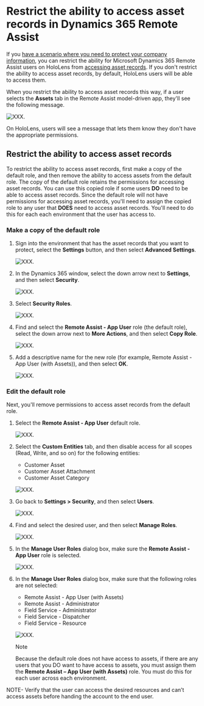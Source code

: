 
# Restrict the ability to access asset records in Dynamics 365 Remote Assist

If you [have a scenario where you need to protect your company information](restricted-mode-overview.md), you can restrict the ability for Microsoft Dynamics 365 Remote Assist users on HoloLens from [accessing asset records](asset-capture-overview.md). If you don't restrict the ability to access asset records, by default, HoloLens users will be able to access them. 

When you restrict the ability to access asset records this way, if a user selects the **Assets** tab in the Remote Assist model-driven app, they'll see the following message.

 ![XXX.](media/restricted-mode-assets-model-driven-app.jpg "XXX")

On HoloLens, users will see a message that lets them know they don't have the appropriate permissions. 

## Restrict the ability to access asset records

To restrict the ability to access asset records, first make a copy of the default role, and then remove the ability to access assets from the default role. The copy of the default role retains the permissions for accessing asset records. You can use this copied role if some users **DO** need to be able to access asset records. Since the default role will not have permissions for accessing asset records, you'll need to assign the copied role to any user that **DOES** need to access asset records. You'll need to do this for each each environment that the user has access to. 

### Make a copy of the default role

1. Sign into the environment that has the asset records that you want to protect, select the **Settings** button, and then select **Advanced Settings**.

    ![XXX.](media/restricted-mode-assets-advanced-settings.jpg "XXX")

2. In the Dynamics 365 window, select the down arrow next to **Settings**, and then select **Security**.

     ![XXX.](media/restricted-mode-assets-security.jpg "XXX")

3. Select **Security Roles**.

     ![XXX.](media/restricted-mode-assets-security-roles.jpg "XXX")

4. Find and select the **Remote Assist - App User** role (the default role), select the down arrow next to **More Actions**, and then select **Copy Role**.

     ![XXX.](media/restricted-mode-assets-copy-role.jpg "XXX")
    
5. Add a descriptive name for the new role (for example, Remote Assist - App User (with Assets)), and then select **OK**.

     ![XXX.](media/restricted-mode-assets-describe-new-role.jpg "XXX")
     
### Edit the default role

Next, you'll remove permissions to access asset records from the default role. 

1. Select the **Remote Assist - App User** default role. 

     ![XXX.](media/restricted-mode-assets-select-default-role.jpg "XXX")

2. Select the **Custom Entities** tab, and then disable access for all scopes (Read, Write, and so on) for the following entities:

    - Customer Asset
    - Customer Asset Attachment
    - Customer Asset Category

     ![XXX.](media/restricted-mode-assets-custom-entities.jpg "XXX")

3. Go back to **Settings > Security**, and then select **Users**.

     ![XXX.](media/restricted-mode-assets-users.jpg "XXX")

4. Find and select the desired user, and then select **Manage Roles**.

     ![XXX.](media/restricted-mode-assets-manage-roles.jpg "XXX")

5. In the **Manage User Roles** dialog box, make sure the **Remote Assist - App User** role is selected.

     ![XXX.](media/restricted-mode-assets-selected-role.jpg "XXX")

6. In the **Manage User Roles** dialog box, make sure that the following roles are not selected:

    - Remote Assist - App User (with Assets)
    - Remote Assist - Administrator
    - Field Service - Administrator
    - Field Service - Dispatcher
    - Field Service - Resource

     ![XXX.](media/restricted-mode-assets-cleared-roles.jpg "XXX")

    > [!NOTE]
    > Because the default role does not have access to assets, if there are any users that you DO want to have access to assets, you must assign them the **Remote Assist – App User (with Assets)** role. You must do this for each user across each environment.

    

NOTE- Verify that the user can access the desired resources and can’t access assets before handing the account to the end user.
